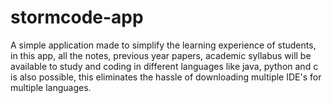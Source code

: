 # stormcode-app
A simple application made to simplify the learning experience of students, in this app, all the notes, previous year papers, academic syllabus will be available to study and coding in different languages like java, python and c is also possible, this eliminates the  hassle of downloading multiple IDE's for multiple languages.
